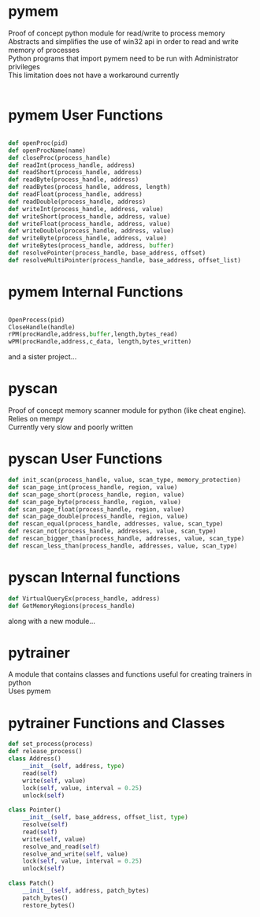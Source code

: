 # pymem
Proof of concept python module for read/write to process memory<br>
Abstracts and simplifies the use of win32 api in order to read and write memory of processes<br>
Python programs that import pymem need to be run with Administrator privileges<br>
This limitation does not have a workaround currently<br>
<br>

# pymem User Functions
```python

def openProc(pid)
def openProcName(name)
def closeProc(process_handle)
def readInt(process_handle, address)
def readShort(process_handle, address)
def readByte(process_handle, address)
def readBytes(process_handle, address, length)
def readFloat(process_handle, address)
def readDouble(process_handle, address)
def writeInt(process_handle, address, value)
def writeShort(process_handle, address, value)
def writeFloat(process_handle, address, value)
def writeDouble(process_handle, address, value)
def writeByte(process_handle, address, value)
def writeBytes(process_handle, address, buffer)
def resolvePointer(process_handle, base_address, offset)
def resolveMultiPointer(process_handle, base_address, offset_list)
```
# pymem Internal Functions
```python

OpenProcess(pid)
CloseHandle(handle)
rPM(procHandle,address,buffer,length,bytes_read)
wPM(procHandle,address,c_data, length,bytes_written)
```
and a sister project...<br>
# pyscan
Proof of concept memory scanner module for python (like cheat engine). Relies on mempy<br>
Currently very slow and poorly written<br>

# pyscan User Functions
```python
def init_scan(process_handle, value, scan_type, memory_protection)
def scan_page_int(process_handle, region, value)
def scan_page_short(process_handle, region, value)
def scan_page_byte(process_handle, region, value)
def scan_page_float(process_handle, region, value)
def scan_page_double(process_handle, region, value)
def rescan_equal(process_handle, addresses, value, scan_type)
def rescan_not(process_handle, addresses, value, scan_type)
def rescan_bigger_than(process_handle, addresses, value, scan_type)
def rescan_less_than(process_handle, addresses, value, scan_type)
```
# pyscan Internal functions
```python
def VirtualQueryEx(process_handle, address)
def GetMemoryRegions(process_handle)
```
along with a new module...<br>

# pytrainer
A module that contains classes and functions useful for creating trainers in python<br>
Uses pymem<br>
# pytrainer Functions and Classes
```python
def set_process(process)
def release_process()
class Address()
	__init__(self, address, type)
	read(self)
	write(self, value)
	lock(self, value, interval = 0.25)
	unlock(self)
	
class Pointer()
	__init__(self, base_address, offset_list, type)
	resolve(self)
	read(self)
	write(self, value)
	resolve_and_read(self)
	resolve_and_write(self, value)
	lock(self, value, interval = 0.25)
	unlock(self)
	
class Patch()
	__init__(self, address, patch_bytes)
	patch_bytes()
	restore_bytes()
```
